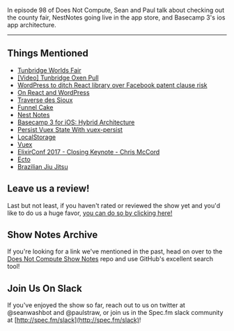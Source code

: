 In episode 98 of Does Not Compute, Sean and Paul talk about checking out the county fair, NestNotes going live in the app store, and Basecamp 3's ios app architecture.

---

## Things Mentioned

* [Tunbridge Worlds Fair](http://www.tunbridgeworldsfair.com/)
* [[Video] Tunbridge Oxen Pull](https://www.youtube.com/watch?v=ZEmJofqWoIM)
* [WordPress to ditch React library over Facebook patent clause risk](https://techcrunch.com/2017/09/15/wordpress-to-ditch-react-library-over-facebook-patent-clause-risk/)
* [On React and WordPress](https://ma.tt/2017/09/on-react-and-wordpress/)
* [Traverse des Sioux](https://en.wikipedia.org/wiki/Traverse_des_Sioux)
* [Funnel Cake](https://en.wikipedia.org/wiki/Funnel_cake)
* [Nest Notes](https://nestnotes.com/)
* [Basecamp 3 for iOS: Hybrid Architecture](https://m.signalvnoise.com/basecamp-3-for-ios-hybrid-architecture-afc071589c25)
* [Persist Vuex State With vuex-persist](https://alligator.io/vuejs/vuex-persist-state/)
* [LocalStorage](https://developer.mozilla.org/en-US/docs/Web/API/Window/localStorage)
* [Vuex](https://vuex.vuejs.org/en/)
* [ElixirConf 2017 - Closing Keynote - Chris McCord](https://www.youtube.com/watch?v=zbbK0WOvWII)
* [Ecto](https://hexdocs.pm/ecto/Ecto.html)
* [Brazilian Jiu Jitsu](https://en.wikipedia.org/wiki/Brazilian_jiu-jitsu)

## Leave us a review!

Last but not least, if you haven't rated or reviewed the show yet and you'd like to do us a huge favor, [you can do so by clicking here!](https://itunes.apple.com/us/podcast/does-not-compute/id1048731980?mt=2)

## Show Notes Archive

If you're looking for a link we've mentioned in the past, head on over to the [Does Not Compute Show Notes](https://github.com/seanwash/dnccast-show-notes) repo and use GitHub's excellent search tool!

## Join Us On Slack

If you've enjoyed the show so far, reach out to us on twitter at @seanwashbot and @paulstraw, or join us in the Spec.fm slack community at [http://spec.fm/slack](http://spec.fm/slack)!
